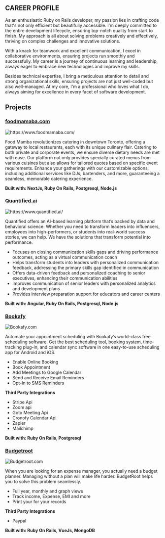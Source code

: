 
## CAREER PROFILE

As an enthusiastic Ruby on Rails developer, my passion lies in crafting code that's not only efficient but beautifully accessible. I'm deeply committed to the entire development lifecycle, ensuring top-notch quality from start to finish. My approach is all about solving problems creatively and effectively, thriving on complex challenges and innovative solutions.

With a knack for teamwork and excellent communication, I excel in collaborative environments, ensuring projects run smoothly and successfully. My career is a journey of continuous learning and leadership, always eager to embrace new technologies and improve my skills.

Besides technical expertise, I bring a meticulous attention to detail and strong organizational skills, ensuring projects are not just well-coded but also well-managed. At my core, I'm a professional who loves what I do, always aiming for excellence in every facet of software development.


## Projects

### [foodmamaba.com](https://www.foodmamaba.com/)
![https://www.foodmamaba.com/
](https://lixatech.com/wp-content/uploads/2025/06/New-Website-Blue-Mockup-Instagram-Laptop-Facebook-Post.jpg)

Food Mamba revolutionizes catering in downtown Toronto, offering a gateway to local restaurants, each with its unique culinary flair. Catering to both private and corporate events, we ensure diverse dietary needs are met with ease. Our platform not only provides specially curated menus from various cuisines but also allows for tailored quotes based on specific event requirements. Enhance your gatherings with our customizable options, including additional services like DJs, bartenders, and more, guaranteeing a seamless, memorable catering experience.

**Built with: NextJs, Ruby On Rails, Postgresql, Node.js**



### [Quantified.ai](https://www.quantified.ai/)
![https://www.quantified.ai/
](http://lixatech.com/wp-content/uploads/2024/02/quantified_ai_logo.jpeg)

Quantified offers an AI-based learning platform that’s backed by data and behavioral science. Whether you need to transform leaders into influencers, employees into high-performers, or students into real-world success stories, we can help. We have the solutions that transform potential into performance.

* Focuses on closing communication skills gaps and driving performance outcomes, acting as a virtual communication coach
* Helps transform students into leaders with personalized communication feedback, addressing the primary skills gap identified in communication
* Offers data-driven feedback and personalized coaching to senior executives, enhancing their communication abilities​
* Improves communication of senior leaders with personalized analytics and development plans
* Provides interview preparation support for educators and career centers​


**Built with: Angular, Ruby On Rails, Postgresql, Node.js**


### [Bookafy](https://bookafy.com/)
![Bookafy.com
](http://lixatech.com/wp-content/uploads/2024/02/60-Second-Demo-three-5.webp)

Automate your appointment scheduling with Bookafy’s world-class free scheduling software. Get the best scheduling tool, booking system, time-tracking plug-in, and calendar sync software in one easy-to-use scheduling app for Android and iOS.

* Enable Online Booking
* Book Appointment
* Add Meetings to Google Calendar
* Send and Receive Email Reminders
* Opt-In to SMS Reminders

**Third Party Integrations**
* Stripe Api
* Zoom api
* Goto Meeting Api
* Cronofy Calendar Api
* Zapier
* Mailchimp

**Built with: Ruby On Rails, Postgresql**

### [Budgetroot](https://budgetroot.com/)
![Budgetroot.com](http://lixatech.com/wp-content/uploads/2024/02/budget-root.webp)

When you are looking for an expense manager, you actually need a budget planner. Managing without a plan will make life harder. BudgetRoot helps you to solve this problem seamlessly.

* Full year, monthly and graph views
* Track income, Expense, EMI and more
* Print your for your records

**Third Party Integrations**
* Paypal

**Built with: Ruby On Rails, VueJs, MongoDB**
